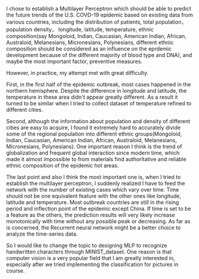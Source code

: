 I chose to establish a Multilayer Perceptron which should be able to predict the future trends of the U.S. COVD-19 epidemic based on existing data from various countries, including the distribution of patients, total population，population density， longitude, latitude, temperature, ethnic composition(say Mongoloid, Indian, Caucasian, American Indian, African, Australoid, Melanesians, Micronesians, Polynesians, different ethnic composition should be considered as an influence on the eprdemic development because of the different majority of blood type and DNA), and maybe the most important factor, preventive measures.

However, in practice, my attempt met with great difficulty.

First, in the first half of the epidemic outbreak, most cases happened  in the northern hemisphere. Despite the difference in longitude and latitude, the temperature in these area didn't appear greatly different. As a result it turned to be similar when I tried to collect dataset of temperature refined to different cities.

Second, although the information about population and density of different cities are easy to acquire, I found it extremely hard to accurately divide some of the regional population into different ethnic groups(Mongoloid, Indian, Caucasian, American Indian, African, Australoid, Melanesians, Micronesians, Polynesians). One important reason I think is the trend of globalization and frequent global interaction since modern time, which made it almost impossible to from materials find authoritative and reliable ethnic composition of the epidemic hot areas.

The last point and also I think the most important one is, when I tried to establish the multilayer perceptron, I suddenly realized I have to feed the network with the number of existing cases which vary over time. Time should not be one equivalent feature with the other ones like longitude, latitude and temperature. Most outbreak countries are still in the rising period and inflection point of the epidemic except China. If time is set to be a feature as the others, the prediction results will very likely increase monotonically with time without any possible peak or decreasing. As far as is concerned, the Recurrent neural network might be a better choice to analyze the time-series data.

So I would like to change the topic to designing MLP to recognize handwritten characters through MINIST_dataset. One reason is that computer vision is a very popular field that I am greatly interested in, especially after we tried implementing the classification for pictures in course.

